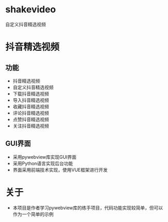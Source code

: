 # shakevideo
自定义抖音精选视频
# 抖音精选视频
## 功能
- 抖音精选视频
- 自定义抖音精选视频
- 下载抖音精选视频
- 导入抖音精选视频
- 收藏抖音精选视频
- 评论抖音精选视频
- 点赞抖音精选视频
- 关注抖音精选视频

## GUI界面
- 采用pywebview库实现GUI界面
- 采用Python语言实现后台功能
- 界面采用前端技术实现，使用VUE框架进行开发




# 关于
- 本项目是作者学习pywebview库的练手项目，代码功能实现较简单，但可以作为一个简单的示例

